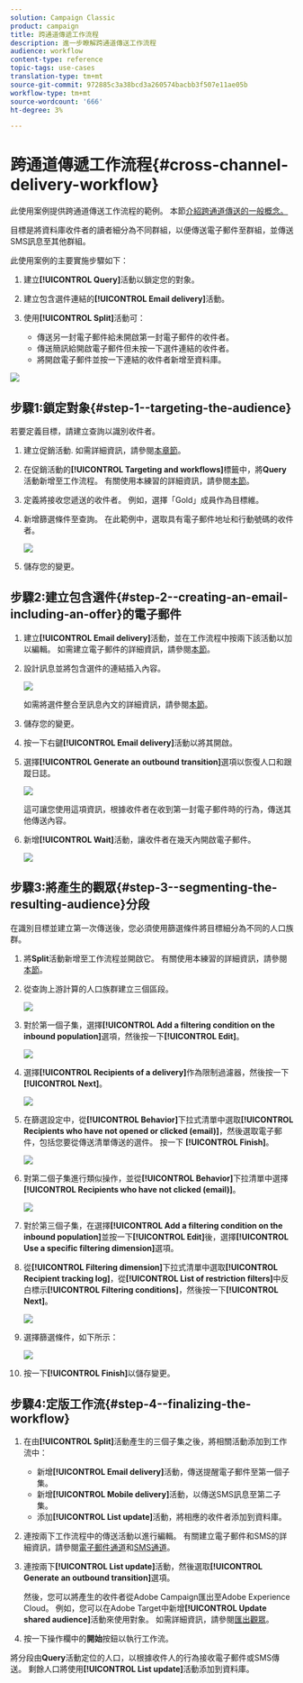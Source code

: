 ```yaml
---
solution: Campaign Classic
product: campaign
title: 跨通道傳遞工作流程
description: 進一步瞭解跨通道傳送工作流程
audience: workflow
content-type: reference
topic-tags: use-cases
translation-type: tm+mt
source-git-commit: 972885c3a38bcd3a260574bacbb3f507e11ae05b
workflow-type: tm+mt
source-wordcount: '666'
ht-degree: 3%

---
```



# 跨通道傳遞工作流程{#cross-channel-delivery-workflow}

此使用案例提供跨通道傳送工作流程的範例。 本節[介紹跨通道傳送的一般概念。](../../workflow/using/cross-channel-deliveries.md)

目標是將資料庫收件者的讀者細分為不同群組，以便傳送電子郵件至群組，並傳送SMS訊息至其他群組。

此使用案例的主要實施步驟如下：

1. 建立&#x200B;**[!UICONTROL Query]**&#x200B;活動以鎖定您的對象。
1. 建立包含選件連結的&#x200B;**[!UICONTROL Email delivery]**&#x200B;活動。
1. 使用&#x200B;**[!UICONTROL Split]**&#x200B;活動可：

   * 傳送另一封電子郵件給未開啟第一封電子郵件的收件者。
   * 傳送簡訊給開啟電子郵件但未按一下選件連結的收件者。
   * 將開啟電子郵件並按一下連結的收件者新增至資料庫。

![](assets/wkf_cross-channel_7.png)

## 步驟1:鎖定對象{#step-1--targeting-the-audience}

若要定義目標，請建立查詢以識別收件者。

1. 建立促銷活動. 如需詳細資訊，請參閱[本章節](../../campaign/using/setting-up-marketing-campaigns.md#creating-a-campaign)。
1. 在促銷活動的&#x200B;**[!UICONTROL Targeting and workflows]**&#x200B;標籤中，將&#x200B;**Query**&#x200B;活動新增至工作流程。 有關使用本練習的詳細資訊，請參閱[本節](../../workflow/using/query.md)。
1. 定義將接收您遞送的收件者。 例如，選擇「Gold」成員作為目標維。
1. 新增篩選條件至查詢。 在此範例中，選取具有電子郵件地址和行動號碼的收件者。

   ![](assets/wkf_cross-channel_3.png)

1. 儲存您的變更。

## 步驟2:建立包含選件{#step-2--creating-an-email-including-an-offer}的電子郵件

1. 建立&#x200B;**[!UICONTROL Email delivery]**&#x200B;活動，並在工作流程中按兩下該活動以加以編輯。 如需建立電子郵件的詳細資訊，請參閱[本節](../../delivery/using/about-email-channel.md)。
1. 設計訊息並將包含選件的連結插入內容。

   ![](assets/wkf_cross-channel_1.png)

   如需將選件整合至訊息內文的詳細資訊，請參閱[本節](../../interaction/using/integrating-an-offer-via-the-wizard.md#delivering-with-a-call-to-the-offer-engine)。

1. 儲存您的變更。
1. 按一下右鍵&#x200B;**[!UICONTROL Email delivery]**&#x200B;活動以將其開啟。
1. 選擇&#x200B;**[!UICONTROL Generate an outbound transition]**&#x200B;選項以恢復人口和跟蹤日誌。

   ![](assets/wkf_cross-channel_2.png)

   這可讓您使用這項資訊，根據收件者在收到第一封電子郵件時的行為，傳送其他傳送內容。

1. 新增&#x200B;**[!UICONTROL Wait]**&#x200B;活動，讓收件者在幾天內開啟電子郵件。

   ![](assets/wkf_cross-channel_4.png)

## 步驟3:將產生的觀眾{#step-3--segmenting-the-resulting-audience}分段

在識別目標並建立第一次傳送後，您必須使用篩選條件將目標細分為不同的人口族群。

1. 將&#x200B;**Split**&#x200B;活動新增至工作流程並開啟它。 有關使用本練習的詳細資訊，請參閱[本節](../../workflow/using/split.md)。
1. 從查詢上游計算的人口族群建立三個區段。

   ![](assets/wkf_cross-channel_6.png)

1. 對於第一個子集，選擇&#x200B;**[!UICONTROL Add a filtering condition on the inbound population]**&#x200B;選項，然後按一下&#x200B;**[!UICONTROL Edit]**。

   ![](assets/wkf_cross-channel_8.png)

1. 選擇&#x200B;**[!UICONTROL Recipients of a delivery]**&#x200B;作為限制過濾器，然後按一下&#x200B;**[!UICONTROL Next]**。

   ![](assets/wkf_cross-channel_9.png)

1. 在篩選設定中，從&#x200B;**[!UICONTROL Behavior]**&#x200B;下拉式清單中選取&#x200B;**[!UICONTROL Recipients who have not opened or clicked (email)]**，然後選取電子郵件，包括您要從傳送清單傳送的選件。 按一下 **[!UICONTROL Finish]**。

   ![](assets/wkf_cross-channel_10.png)

1. 對第二個子集進行類似操作，並從&#x200B;**[!UICONTROL Behavior]**&#x200B;下拉清單中選擇&#x200B;**[!UICONTROL Recipients who have not clicked (email)]**。

   ![](assets/wkf_cross-channel_11.png)

1. 對於第三個子集，在選擇&#x200B;**[!UICONTROL Add a filtering condition on the inbound population]**&#x200B;並按一下&#x200B;**[!UICONTROL Edit]**&#x200B;後，選擇&#x200B;**[!UICONTROL Use a specific filtering dimension]**&#x200B;選項。
1. 從&#x200B;**[!UICONTROL Filtering dimension]**&#x200B;下拉式清單中選取&#x200B;**[!UICONTROL Recipient tracking log]**，從&#x200B;**[!UICONTROL List of restriction filters]**&#x200B;中反白標示&#x200B;**[!UICONTROL Filtering conditions]**，然後按一下&#x200B;**[!UICONTROL Next]**。

   ![](assets/wkf_cross-channel_12.png)

1. 選擇篩選條件，如下所示：

   ![](assets/wkf_cross-channel_13.png)

1. 按一下&#x200B;**[!UICONTROL Finish]**&#x200B;以儲存變更。

## 步驟4:定版工作流{#step-4--finalizing-the-workflow}

1. 在由&#x200B;**[!UICONTROL Split]**&#x200B;活動產生的三個子集之後，將相關活動添加到工作流中：

   * 新增&#x200B;**[!UICONTROL Email delivery]**&#x200B;活動，傳送提醒電子郵件至第一個子集。
   * 新增&#x200B;**[!UICONTROL Mobile delivery]**&#x200B;活動，以傳送SMS訊息至第二子集。
   * 添加&#x200B;**[!UICONTROL List update]**&#x200B;活動，將相應的收件者添加到資料庫。

1. 連按兩下工作流程中的傳送活動以進行編輯。 有關建立電子郵件和SMS的詳細資訊，請參閱[電子郵件通道](../../delivery/using/about-email-channel.md)和[SMS通道](../../delivery/using/sms-channel.md)。
1. 連按兩下&#x200B;**[!UICONTROL List update]**&#x200B;活動，然後選取&#x200B;**[!UICONTROL Generate an outbound transition]**&#x200B;選項。

   然後，您可以將產生的收件者從Adobe Campaign匯出至Adobe Experience Cloud。 例如，您可以在Adobe Target中新增&#x200B;**[!UICONTROL Update shared audience]**&#x200B;活動來使用對象。 如需詳細資訊，請參閱[匯出觀眾](../../integrations/using/importing-and-exporting-audiences.md#exporting-an-audience)。

1. 按一下操作欄中的&#x200B;**開始**&#x200B;按鈕以執行工作流。

將分段由&#x200B;**Query**&#x200B;活動定位的人口，以根據收件人的行為接收電子郵件或SMS傳送。 剩餘人口將使用&#x200B;**[!UICONTROL List update]**&#x200B;活動添加到資料庫。
